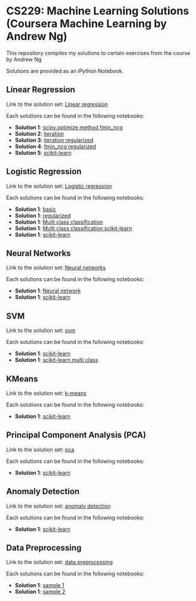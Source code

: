 # CS229: Machine Learning Solutions (Coursera Machine Learning by Andrew Ng)

This repository compiles my solutions to certain exercises from the course by Andrew Ng

Solutions are provided as an iPython Notebook.

## Linear Regression

Link to the solution set: [Linear regression](https://github.com/AmaldevTA/ML_Basics/tree/master/001_Linear_Regression)

Each solutions can be found in the following notebooks:

- **Solution 1**: [scipy.optimize method fmin_ncg](https://github.com/AmaldevTA/ML_Basics/blob/master/001_Linear_Regression/Linear_regression.ipynb)
- **Solution 2**: [iteration](https://github.com/AmaldevTA/ML_Basics/blob/master/001_Linear_Regression/Linear_regression_iteration.ipynb)
- **Solution 3**: [iteration regularized](https://github.com/AmaldevTA/ML_Basics/blob/master/001_Linear_Regression/Linear_regression_iteration_regularized.ipynb)
- **Solution 4**: [fmin_ncg regularized](https://github.com/AmaldevTA/ML_Basics/blob/master/001_Linear_Regression/Linear_regression_regularized.ipynb)
- **Solution 5**: [scikit-learn](https://github.com/AmaldevTA/ML_Basics/blob/master/001_Linear_Regression/Linear_regression_sklearn.ipynb)

## Logistic Regression

Link to the solution set: [Logistic regression](https://github.com/AmaldevTA/ML_Basics/tree/master/002_Logistic_Regression)

Each solutions can be found in the following notebooks:

- **Solution 1**: [basic](https://github.com/AmaldevTA/ML_Basics/blob/master/002_Logistic_Regression/Logistic_regression.ipynb)
- **Solution 1**: [regularized](https://github.com/AmaldevTA/ML_Basics/blob/master/002_Logistic_Regression/Logistic_regression_regularized.ipynb)
- **Solution 1**: [Multi class classification](https://github.com/AmaldevTA/ML_Basics/blob/master/002_Logistic_Regression/Multi_class_Classification.ipynb)
- **Solution 1**: [Multi class classification scikit-learn](https://github.com/AmaldevTA/ML_Basics/blob/master/002_Logistic_Regression/Multi_class_Classification_Scikit.ipynb)
- **Solution 1**: [scikit-learn](https://github.com/AmaldevTA/ML_Basics/blob/master/002_Logistic_Regression/Logistic_Regression_Scikit.ipynb)

## Neural Networks

Link to the solution set: [Neural networks](https://github.com/AmaldevTA/ML_Basics/tree/master/003_Neural_Networks)

Each solutions can be found in the following notebooks:

- **Solution 1**: [Neural network](https://github.com/AmaldevTA/ML_Basics/blob/master/003_Neural_Networks/Neural_network.ipynb)
- **Solution 1**: [scikit-learn](https://github.com/AmaldevTA/ML_Basics/blob/master/003_Neural_Networks/Neural_network_sklearn.ipynb)

## SVM

Link to the solution set: [svm](https://github.com/AmaldevTA/ML_Basics/tree/master/004_svm)

Each solutions can be found in the following notebooks:

- **Solution 1**: [scikit-learn](https://github.com/AmaldevTA/ML_Basics/blob/master/004_svm/SVM_Scikit.ipynb)
- **Solution 1**: [scikit-learn multi class](https://github.com/AmaldevTA/ML_Basics/blob/master/004_svm/SVM_Multi_class_Scikit.ipynb)

## KMeans

Link to the solution set: [k-means](https://github.com/AmaldevTA/ML_Basics/tree/master/005_k_means)

Each solutions can be found in the following notebooks:

- **Solution 1**: [scikit-learn](https://github.com/AmaldevTA/ML_Basics/blob/master/005_k_means/k_means_sklearn.ipynb)

## Principal Component Analysis (PCA)

Link to the solution set: [pca](https://github.com/AmaldevTA/ML_Basics/tree/master/006_pca)

Each solutions can be found in the following notebooks:

- **Solution 1**: [scikit-learn](https://github.com/AmaldevTA/ML_Basics/blob/master/006_pca/PCA.ipynb)

## Anomaly Detection

Link to the solution set: [anomaly detection](https://github.com/AmaldevTA/ML_Basics/tree/master/007_anomaly_detection)

Each solutions can be found in the following notebooks:

- **Solution 1**: [scikit-learn](https://github.com/AmaldevTA/ML_Basics/blob/master/007_anomaly_detection/anomaly_detection_sklearn.ipynb)

## Data Preprocessing

Link to the solution set: [data preprocessing](https://github.com/AmaldevTA/ML_Basics/tree/master/008_data_preprocessing)

Each solutions can be found in the following notebooks:

- **Solution 1**: [sample 1](https://github.com/AmaldevTA/ML_Basics/blob/master/008_data_preprocessing/preprocessing.ipynb)
- **Solution 1**: [sample 2](https://github.com/AmaldevTA/ML_Basics/blob/master/008_data_preprocessing/preprocessing_2.ipynb)
